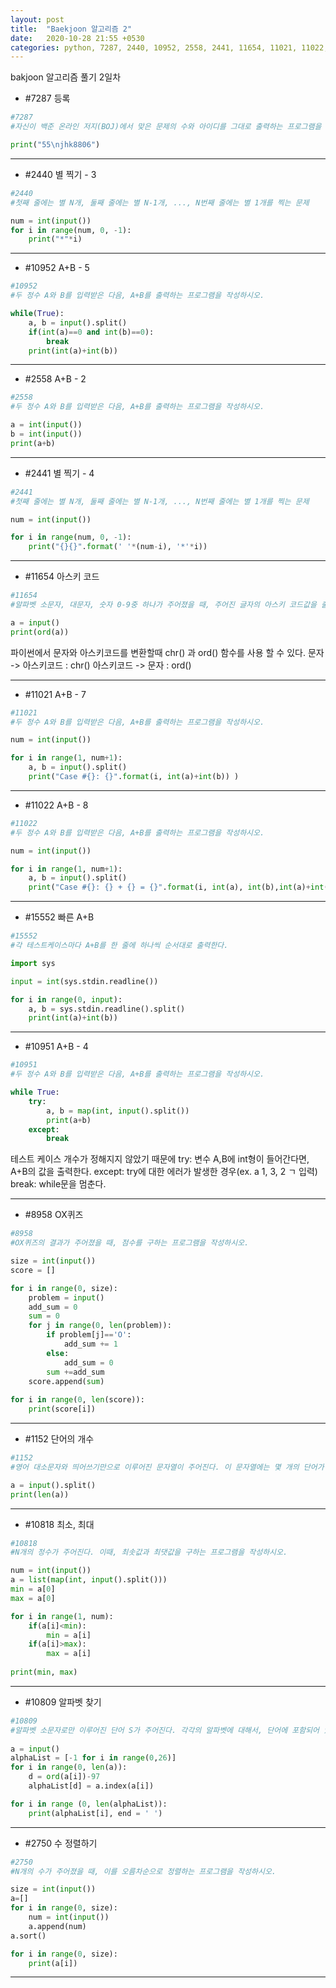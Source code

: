 ```yaml
---
layout: post
title:  "Baekjoon 알고리즘 2"
date:   2020-10-28 21:55 +0530
categories: python, 7287, 2440, 10952, 2558, 2441, 11654, 11021, 11022, 15552, 10951, 8958, 1152, 10818, 10809, 2750
---
```


bakjoon 알고리즘 풀기 2일차

- #7287	등록

```python
#7287
#자신이 백준 온라인 저지(BOJ)에서 맞은 문제의 수와 아이디를 그대로 출력하는 프로그램을 작성하시오.

print("55\njhk8806")

```

---

- #2440	별 찍기 - 3

```python
#2440
#첫째 줄에는 별 N개, 둘째 줄에는 별 N-1개, ..., N번째 줄에는 별 1개를 찍는 문제

num = int(input())
for i in range(num, 0, -1):
    print("*"*i)

```

---

- #10952	A+B - 5

```python
#10952
#두 정수 A와 B를 입력받은 다음, A+B를 출력하는 프로그램을 작성하시오.

while(True):
    a, b = input().split()
    if(int(a)==0 and int(b)==0):
        break
    print(int(a)+int(b))

```

---

- #2558	A+B - 2

```python
#2558
#두 정수 A와 B를 입력받은 다음, A+B를 출력하는 프로그램을 작성하시오.

a = int(input())
b = int(input())
print(a+b)

```

---

- #2441	별 찍기 - 4

```python
#2441
#첫째 줄에는 별 N개, 둘째 줄에는 별 N-1개, ..., N번째 줄에는 별 1개를 찍는 문제

num = int(input())

for i in range(num, 0, -1):
    print("{}{}".format(' '*(num-i), '*'*i))

```

---

- #11654	아스키 코드

```python
#11654
#알파벳 소문자, 대문자, 숫자 0-9중 하나가 주어졌을 때, 주어진 글자의 아스키 코드값을 출력하는 프로그램을 작성하시오.

a = input()
print(ord(a))

```

파이썬에서 문자와 아스키코드를 변환할때 chr() 과 ord() 함수를 사용 할 수 있다. 
문자 -> 아스키코드 : chr()
아스키코드 -> 문자 : ord()


---

- #11021	A+B - 7

```python
#11021
#두 정수 A와 B를 입력받은 다음, A+B를 출력하는 프로그램을 작성하시오.

num = int(input())

for i in range(1, num+1):
    a, b = input().split()
    print("Case #{}: {}".format(i, int(a)+int(b)) )

```

---

- #11022	A+B - 8

```python
#11022
#두 정수 A와 B를 입력받은 다음, A+B를 출력하는 프로그램을 작성하시오.

num = int(input())

for i in range(1, num+1):
    a, b = input().split()
    print("Case #{}: {} + {} = {}".format(i, int(a), int(b),int(a)+int(b)) )

```

---

- #15552	빠른 A+B

```python
#15552
#각 테스트케이스마다 A+B를 한 줄에 하나씩 순서대로 출력한다.

import sys

input = int(sys.stdin.readline())

for i in range(0, input):
    a, b = sys.stdin.readline().split()
    print(int(a)+int(b))

```

---

- #10951	A+B - 4

```python
#10951
#두 정수 A와 B를 입력받은 다음, A+B를 출력하는 프로그램을 작성하시오.

while True:
    try:
        a, b = map(int, input().split())
        print(a+b)
    except:
        break

```

테스트 케이스 개수가 정해지지 않았기 때문에
try: 변수 A,B에 int형이 들어간다면, A+B의 값을 출력한다.
except: try에 대한 에러가 발생한 경우(ex. a 1, 3, 2 ㄱ 입력)
break: while문을 멈춘다.


---

- #8958	OX퀴즈

```python
#8958
#OX퀴즈의 결과가 주어졌을 때, 점수를 구하는 프로그램을 작성하시오.

size = int(input())
score = []

for i in range(0, size):
    problem = input()
    add_sum = 0
    sum = 0
    for j in range(0, len(problem)):
        if problem[j]=='O':
            add_sum += 1
        else:
            add_sum = 0
        sum +=add_sum
    score.append(sum)
    
for i in range(0, len(score)):
    print(score[i])

```

---

- #1152	단어의 개수

```python
#1152
#영어 대소문자와 띄어쓰기만으로 이루어진 문자열이 주어진다. 이 문자열에는 몇 개의 단어가 있을까? 이를 구하는 프로그램을 작성하시오. 단, 한 단어가 여러 번 등장하면 등장한 횟수만큼 모두 세어야 한다.

a = input().split()
print(len(a))
```

---

- #10818	최소, 최대

```python
#10818
#N개의 정수가 주어진다. 이때, 최솟값과 최댓값을 구하는 프로그램을 작성하시오.

num = int(input())
a = list(map(int, input().split()))
min = a[0]
max = a[0]

for i in range(1, num):
    if(a[i]<min):
        min = a[i]
    if(a[i]>max):
        max = a[i]
    
print(min, max)    

```

---

- #10809	알파벳 찾기

```python
#10809
#알파벳 소문자로만 이루어진 단어 S가 주어진다. 각각의 알파벳에 대해서, 단어에 포함되어 있는 경우에는 처음 등장하는 위치를, 포함되어 있지 않은 경우에는 -1을 출력하는 프로그램을 작성하시오.
    
a = input()
alphaList = [-1 for i in range(0,26)]
for i in range(0, len(a)):
    d = ord(a[i])-97
    alphaList[d] = a.index(a[i])

for i in range (0, len(alphaList)):
    print(alphaList[i], end = ' ')

```

---

- #2750	수 정렬하기

```python
#2750
#N개의 수가 주어졌을 때, 이를 오름차순으로 정렬하는 프로그램을 작성하시오.

size = int(input())
a=[]
for i in range(0, size):
    num = int(input())
    a.append(num)
a.sort()

for i in range(0, size):
    print(a[i])

```

---
